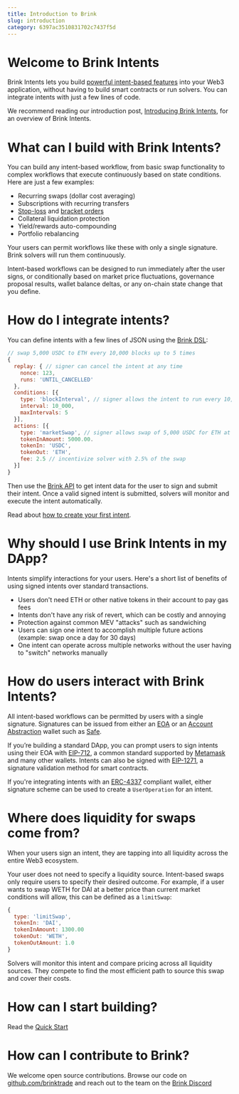 ```yaml
---
title: Introduction to Brink
slug: introduction
category: 6397ac3510831702c7437f5d
---
```


# Welcome to Brink Intents

Brink Intents lets you build [powerful intent-based features](https://www.brink.trade/blog/powerful-intents-part-1) into your Web3 application, without having to build smart contracts or run solvers. You can integrate intents with just a few lines of code.

We recommend reading our introduction post, [Introducing Brink Intents](https://www.brink.trade/blog/introducing-brink-intents), for an overview of Brink Intents.

# What can I build with Brink Intents?

You can build any intent-based workflow, from basic swap functionality to complex workflows that execute continuously based on state conditions. Here are just a few examples:

- Recurring swaps (dollar cost averaging)
- Subscriptions with recurring transfers
- [Stop-loss](https://www.investopedia.com/terms/s/stop-lossorder.asp) and [bracket orders](https://www.investopedia.com/terms/b/bracketedbuyorder.asp)
- Collateral liquidation protection
- Yield/rewards auto-compounding
- Portfolio rebalancing

Your users can permit workflows like these with only a single signature. Brink solvers will run them continuously.

Intent-based workflows can be designed to run immediately after the user signs, or conditionally based on market price fluctuations, governance proposal results, wallet balance deltas, or any on-chain state change that you define.

# How do I integrate intents?

You can define intents with a few lines of JSON using the [Brink DSL](https://en.wikipedia.org/wiki/Domain-specific_language):

```jsx JSON
// swap 5,000 USDC to ETH every 10,000 blocks up to 5 times
{
  replay: { // signer can cancel the intent at any time
    nonce: 123,
    runs: 'UNTIL_CANCELLED'
  },
  conditions: [{
    type: 'blockInterval', // signer allows the intent to run every 10,000 blocks up to 5 times
    interval: 10_000,
    maxIntervals: 5
  }],
  actions: [{
    type: 'marketSwap', // signer allows swap of 5,000 USDC for ETH at market price
    tokenInAmount: 5000.00.
    tokenIn: 'USDC',
    tokenOut: 'ETH',
    fee: 2.5 // incentivize solver with 2.5% of the swap
  }]
}
```

Then use the [Brink API](API) to get intent data for the user to sign and submit their intent. Once a valid signed intent is submitted, solvers will monitor and execute the intent automatically.

Read about [how to create your first intent](https://dash.readme.com/project/brink/v1.0/docs/creating-your-first-intent).

# Why should I use Brink Intents in my DApp?

Intents simplify interactions for your users. Here's a short list of benefits of using signed intents over standard transactions.

- Users don't need ETH or other native tokens in their account to pay gas fees
- Intents don't have any risk of revert, which can be costly and annoying
- Protection against common MEV "attacks" such as sandwiching
- Users can sign one intent to accomplish multiple future actions (example: swap once a day for 30 days)
- One intent can operate across multiple networks without the user having to "switch" networks manually

# How do users interact with Brink Intents?

All intent-based workflows can be permitted by users with a single signature. Signatures can be issued from either an [EOA](https://ethereum.org/en/developers/docs/accounts/) or an [Account Abstraction](https://ethereum.org/en/roadmap/account-abstraction) wallet such as [Safe](https://safe.global/).

If you’re building a standard DApp, you can prompt users to sign intents using their EOA with [EIP-712](https://eips.ethereum.org/EIPS/eip-712), a common standard supported by [Metamask](https://metamask.io/) and many other wallets. Intents can also be signed with [EIP-1271](https://eips.ethereum.org/EIPS/eip-1271), a signature validation method for smart contracts.

If you're integrating intents with an [ERC-4337](https://eips.ethereum.org/EIPS/eip-4337) compliant wallet, either signature scheme can be used to create a `UserOperation` for an intent.

# Where does liquidity for swaps come from?

When your users sign an intent, they are tapping into all liquidity across the entire Web3 ecosystem.

Your user does not need to specify a liquidity source. Intent-based swaps only require users to specify their desired outcome. For example, if a user wants to swap WETH for DAI at a better price than current market conditions will allow, this can be defined as a `limitSwap`:

```jsx JSON
{
  type: 'limitSwap',
  tokenIn: 'DAI',
  tokenInAmount: 1300.00
  tokenOut: 'WETH',
  tokenOutAmount: 1.0
}
```

Solvers will monitor this intent and compare pricing across all liquidity sources. They compete to find the most efficient path to source this swap and cover their costs.

# How can I start building?

Read the [Quick Start](https://docs.brink.trade/docs/quick-start)

# How can I contribute to Brink?

We welcome open source contributions. Browse our code on [github.com/brinktrade](https://github.com/brinktrade) and reach out to the team on the [Brink Discord](https://discord.com/invite/C3VJaqt)
